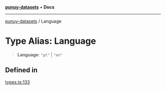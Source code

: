 [**punuy-datasets**](../README.md) • **Docs**

***

[punuy-datasets](../globals.md) / Language

# Type Alias: Language

> **Language**: `"pt"` \| `"en"`

## Defined in

[types.ts:133](https://github.com/andrefs/punuy-datasets/blob/2d6985c82ebb5b469c39311fffe02b2a382d931a/src/lib/types.ts#L133)
